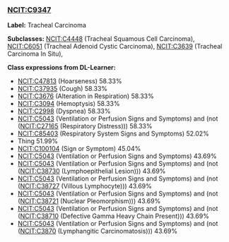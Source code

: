 
### [NCIT:C9347](http://purl.obolibrary.org/obo/NCIT_C9347)
**Label:** Tracheal Carcinoma

**Subclasses:** [NCIT:C4448](http://purl.obolibrary.org/obo/NCIT_C4448) (Tracheal Squamous Cell Carcinoma), [NCIT:C6051](http://purl.obolibrary.org/obo/NCIT_C6051) (Tracheal Adenoid Cystic Carcinoma), [NCIT:C3639](http://purl.obolibrary.org/obo/NCIT_C3639) (Tracheal Carcinoma In Situ), 

**Class expressions from DL-Learner:**

- [NCIT:C47813](http://purl.obolibrary.org/obo/NCIT_C47813) (Hoarseness) 58.33%
- [NCIT:C37935](http://purl.obolibrary.org/obo/NCIT_C37935) (Cough) 58.33%
- [NCIT:C3676](http://purl.obolibrary.org/obo/NCIT_C3676) (Alteration in Respiration) 58.33%
- [NCIT:C3094](http://purl.obolibrary.org/obo/NCIT_C3094) (Hemoptysis) 58.33%
- [NCIT:C2998](http://purl.obolibrary.org/obo/NCIT_C2998) (Dyspnea) 58.33%
- [NCIT:C5043](http://purl.obolibrary.org/obo/NCIT_C5043) (Ventilation or Perfusion Signs and Symptoms) and (not ([NCIT:C27165](http://purl.obolibrary.org/obo/NCIT_C27165) (Respiratory Distress))) 58.33%
- [NCIT:C85403](http://purl.obolibrary.org/obo/NCIT_C85403) (Respiratory System Signs and Symptoms) 52.02%
- Thing 51.99%
- [NCIT:C100104](http://purl.obolibrary.org/obo/NCIT_C100104) (Sign or Symptom) 45.04%
- [NCIT:C5043](http://purl.obolibrary.org/obo/NCIT_C5043) (Ventilation or Perfusion Signs and Symptoms) 43.69%
- [NCIT:C5043](http://purl.obolibrary.org/obo/NCIT_C5043) (Ventilation or Perfusion Signs and Symptoms) and (not ([NCIT:C38730](http://purl.obolibrary.org/obo/NCIT_C38730) (Lymphoepithelial Lesion))) 43.69%
- [NCIT:C5043](http://purl.obolibrary.org/obo/NCIT_C5043) (Ventilation or Perfusion Signs and Symptoms) and (not ([NCIT:C38727](http://purl.obolibrary.org/obo/NCIT_C38727) (Villous Lymphocyte))) 43.69%
- [NCIT:C5043](http://purl.obolibrary.org/obo/NCIT_C5043) (Ventilation or Perfusion Signs and Symptoms) and (not ([NCIT:C38721](http://purl.obolibrary.org/obo/NCIT_C38721) (Nuclear Pleomorphism))) 43.69%
- [NCIT:C5043](http://purl.obolibrary.org/obo/NCIT_C5043) (Ventilation or Perfusion Signs and Symptoms) and (not ([NCIT:C38710](http://purl.obolibrary.org/obo/NCIT_C38710) (Defective Gamma Heavy Chain Present))) 43.69%
- [NCIT:C5043](http://purl.obolibrary.org/obo/NCIT_C5043) (Ventilation or Perfusion Signs and Symptoms) and (not ([NCIT:C3870](http://purl.obolibrary.org/obo/NCIT_C3870) (Lymphangitic Carcinomatosis))) 43.69%


